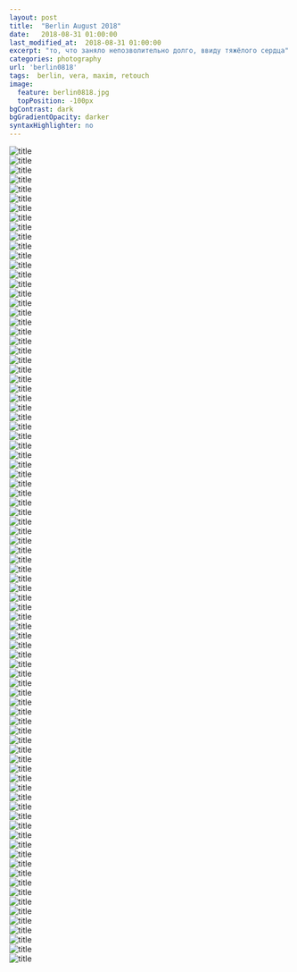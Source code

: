 ```yaml
---
layout: post
title:  "Berlin August 2018"
date:   2018-08-31 01:00:00
last_modified_at:  2018-08-31 01:00:00
excerpt: "то, что заняло непозволительно долго, ввиду тяжёлого сердца"
categories: photography
url: 'berlin0818'
tags:  berlin, vera, maxim, retouch
image:
  feature: berlin0818.jpg
  topPosition: -100px
bgContrast: dark
bgGradientOpacity: darker
syntaxHighlighter: no
---
```

<body>
        <div id="gg-screen"></div>
    <div class="gg-box">
<div class="gg-element"> <div class="gg-container"> <img alt="title" src="/assets/images/albums/italy16/it-1.jpg"></div> </div>
<div class="gg-element"> <div class="gg-container"> <img alt="title" src="/assets/images/albums/italy16/it-2.jpg"></div> </div>
<div class="gg-element"> <div class="gg-container"> <img alt="title" src="/assets/images/albums/italy16/it-3.jpg"></div> </div>
<div class="gg-element"> <div class="gg-container"> <img alt="title" src="/assets/images/albums/italy16/it-4.jpg"></div> </div>
<div class="gg-element"> <div class="gg-container"> <img alt="title" src="/assets/images/albums/italy16/it-5.jpg"></div> </div>
<div class="gg-element"> <div class="gg-container"> <img alt="title" src="/assets/images/albums/italy16/it-6.jpg"></div> </div>
<div class="gg-element"> <div class="gg-container"> <img alt="title" src="/assets/images/albums/italy16/it-7.jpg"></div> </div>
<div class="gg-element"> <div class="gg-container"> <img alt="title" src="/assets/images/albums/italy16/it-8.jpg"></div> </div>
<div class="gg-element"> <div class="gg-container"> <img alt="title" src="/assets/images/albums/italy16/it-9.jpg"></div> </div>
<div class="gg-element"> <div class="gg-container"> <img alt="title" src="/assets/images/albums/italy16/it-10.jpg"></div> </div>
<div class="gg-element"> <div class="gg-container"> <img alt="title" src="/assets/images/albums/italy16/it-11.jpg"></div> </div>
<div class="gg-element"> <div class="gg-container"> <img alt="title" src="/assets/images/albums/italy16/it-12.jpg"></div> </div>
<div class="gg-element"> <div class="gg-container"> <img alt="title" src="/assets/images/albums/italy16/it-13.jpg"></div> </div>
<div class="gg-element"> <div class="gg-container"> <img alt="title" src="/assets/images/albums/italy16/it-14.jpg"></div> </div>
<div class="gg-element"> <div class="gg-container"> <img alt="title" src="/assets/images/albums/italy16/it-15.jpg"></div> </div>
<div class="gg-element"> <div class="gg-container"> <img alt="title" src="/assets/images/albums/italy16/it-16.jpg"></div> </div>
<div class="gg-element"> <div class="gg-container"> <img alt="title" src="/assets/images/albums/italy16/it-17.jpg"></div> </div>
<div class="gg-element"> <div class="gg-container"> <img alt="title" src="/assets/images/albums/italy16/it-18.jpg"></div> </div>
<div class="gg-element"> <div class="gg-container"> <img alt="title" src="/assets/images/albums/italy16/it-19.jpg"></div> </div>
<div class="gg-element"> <div class="gg-container"> <img alt="title" src="/assets/images/albums/italy16/it-20.jpg"></div> </div>
<div class="gg-element"> <div class="gg-container"> <img alt="title" src="/assets/images/albums/italy16/it-21.jpg"></div> </div>
<div class="gg-element"> <div class="gg-container"> <img alt="title" src="/assets/images/albums/italy16/it-22.jpg"></div> </div>
<div class="gg-element"> <div class="gg-container"> <img alt="title" src="/assets/images/albums/italy16/it-23.jpg"></div> </div>
<div class="gg-element"> <div class="gg-container"> <img alt="title" src="/assets/images/albums/italy16/it-24.jpg"></div> </div>
<div class="gg-element"> <div class="gg-container"> <img alt="title" src="/assets/images/albums/italy16/it-25.jpg"></div> </div>
<div class="gg-element"> <div class="gg-container"> <img alt="title" src="/assets/images/albums/italy16/it-26.jpg"></div> </div>
<div class="gg-element"> <div class="gg-container"> <img alt="title" src="/assets/images/albums/italy16/it-27.jpg"></div> </div>
<div class="gg-element"> <div class="gg-container"> <img alt="title" src="/assets/images/albums/italy16/it-28.jpg"></div> </div>
<div class="gg-element"> <div class="gg-container"> <img alt="title" src="/assets/images/albums/italy16/it-29.jpg"></div> </div>
<div class="gg-element"> <div class="gg-container"> <img alt="title" src="/assets/images/albums/italy16/it-30.jpg"></div> </div>
<div class="gg-element"> <div class="gg-container"> <img alt="title" src="/assets/images/albums/italy16/it-31.jpg"></div> </div>
<div class="gg-element"> <div class="gg-container"> <img alt="title" src="/assets/images/albums/italy16/it-32.jpg"></div> </div>
<div class="gg-element"> <div class="gg-container"> <img alt="title" src="/assets/images/albums/italy16/it-33.jpg"></div> </div>
<div class="gg-element"> <div class="gg-container"> <img alt="title" src="/assets/images/albums/italy16/it-34.jpg"></div> </div>
<div class="gg-element"> <div class="gg-container"> <img alt="title" src="/assets/images/albums/italy16/it-35.jpg"></div> </div>
<div class="gg-element"> <div class="gg-container"> <img alt="title" src="/assets/images/albums/italy16/it-36.jpg"></div> </div>
<div class="gg-element"> <div class="gg-container"> <img alt="title" src="/assets/images/albums/italy16/it-37.jpg"></div> </div>
<div class="gg-element"> <div class="gg-container"> <img alt="title" src="/assets/images/albums/italy16/it-38.jpg"></div> </div>
<div class="gg-element"> <div class="gg-container"> <img alt="title" src="/assets/images/albums/italy16/it-39.jpg"></div> </div>
<div class="gg-element"> <div class="gg-container"> <img alt="title" src="/assets/images/albums/italy16/it-40.jpg"></div> </div>
<div class="gg-element"> <div class="gg-container"> <img alt="title" src="/assets/images/albums/italy16/it-41.jpg"></div> </div>
<div class="gg-element"> <div class="gg-container"> <img alt="title" src="/assets/images/albums/italy16/it-42.jpg"></div> </div>
<div class="gg-element"> <div class="gg-container"> <img alt="title" src="/assets/images/albums/italy16/it-43.jpg"></div> </div>
<div class="gg-element"> <div class="gg-container"> <img alt="title" src="/assets/images/albums/italy16/it-44.jpg"></div> </div>
<div class="gg-element"> <div class="gg-container"> <img alt="title" src="/assets/images/albums/italy16/it-45.jpg"></div> </div>
<div class="gg-element"> <div class="gg-container"> <img alt="title" src="/assets/images/albums/italy16/it-46.jpg"></div> </div>
<div class="gg-element"> <div class="gg-container"> <img alt="title" src="/assets/images/albums/italy16/it-47.jpg"></div> </div>
<div class="gg-element"> <div class="gg-container"> <img alt="title" src="/assets/images/albums/italy16/it-48.jpg"></div> </div>
<div class="gg-element"> <div class="gg-container"> <img alt="title" src="/assets/images/albums/italy16/it-49.jpg"></div> </div>
<div class="gg-element"> <div class="gg-container"> <img alt="title" src="/assets/images/albums/italy16/it-50.jpg"></div> </div>
<div class="gg-element"> <div class="gg-container"> <img alt="title" src="/assets/images/albums/italy16/it-51.jpg"></div> </div>
<div class="gg-element"> <div class="gg-container"> <img alt="title" src="/assets/images/albums/italy16/it-52.jpg"></div> </div>
<div class="gg-element"> <div class="gg-container"> <img alt="title" src="/assets/images/albums/italy16/it-53.jpg"></div> </div>
<div class="gg-element"> <div class="gg-container"> <img alt="title" src="/assets/images/albums/italy16/it-54.jpg"></div> </div>
<div class="gg-element"> <div class="gg-container"> <img alt="title" src="/assets/images/albums/italy16/it-55.jpg"></div> </div>
<div class="gg-element"> <div class="gg-container"> <img alt="title" src="/assets/images/albums/italy16/it-56.jpg"></div> </div>
<div class="gg-element"> <div class="gg-container"> <img alt="title" src="/assets/images/albums/italy16/it-57.jpg"></div> </div>
<div class="gg-element"> <div class="gg-container"> <img alt="title" src="/assets/images/albums/italy16/it-58.jpg"></div> </div>
<div class="gg-element"> <div class="gg-container"> <img alt="title" src="/assets/images/albums/italy16/it-59.jpg"></div> </div>
<div class="gg-element"> <div class="gg-container"> <img alt="title" src="/assets/images/albums/italy16/it-60.jpg"></div> </div>
<div class="gg-element"> <div class="gg-container"> <img alt="title" src="/assets/images/albums/italy16/it-61.jpg"></div> </div>
<div class="gg-element"> <div class="gg-container"> <img alt="title" src="/assets/images/albums/italy16/it-62.jpg"></div> </div>
<div class="gg-element"> <div class="gg-container"> <img alt="title" src="/assets/images/albums/italy16/it-63.jpg"></div> </div>
<div class="gg-element"> <div class="gg-container"> <img alt="title" src="/assets/images/albums/italy16/it-64.jpg"></div> </div>
<div class="gg-element"> <div class="gg-container"> <img alt="title" src="/assets/images/albums/italy16/it-65.jpg"></div> </div>
<div class="gg-element"> <div class="gg-container"> <img alt="title" src="/assets/images/albums/italy16/it-66.jpg"></div> </div>
<div class="gg-element"> <div class="gg-container"> <img alt="title" src="/assets/images/albums/italy16/it-67.jpg"></div> </div>
<div class="gg-element"> <div class="gg-container"> <img alt="title" src="/assets/images/albums/italy16/it-68.jpg"></div> </div>
<div class="gg-element"> <div class="gg-container"> <img alt="title" src="/assets/images/albums/italy16/it-69.jpg"></div> </div>
<div class="gg-element"> <div class="gg-container"> <img alt="title" src="/assets/images/albums/italy16/it-70.jpg"></div> </div>
<div class="gg-element"> <div class="gg-container"> <img alt="title" src="/assets/images/albums/italy16/it-71.jpg"></div> </div>
<div class="gg-element"> <div class="gg-container"> <img alt="title" src="/assets/images/albums/italy16/it-72.jpg"></div> </div>
<div class="gg-element"> <div class="gg-container"> <img alt="title" src="/assets/images/albums/italy16/it-73.jpg"></div> </div>
<div class="gg-element"> <div class="gg-container"> <img alt="title" src="/assets/images/albums/italy16/it-74.jpg"></div> </div>
<div class="gg-element"> <div class="gg-container"> <img alt="title" src="/assets/images/albums/italy16/it-75.jpg"></div> </div>
<div class="gg-element"> <div class="gg-container"> <img alt="title" src="/assets/images/albums/italy16/it-76.jpg"></div> </div>
<div class="gg-element"> <div class="gg-container"> <img alt="title" src="/assets/images/albums/italy16/it-77.jpg"></div> </div>
<div class="gg-element"> <div class="gg-container"> <img alt="title" src="/assets/images/albums/italy16/it-78.jpg"></div> </div>
<div class="gg-element"> <div class="gg-container"> <img alt="title" src="/assets/images/albums/italy16/it-79.jpg"></div> </div>
<div class="gg-element"> <div class="gg-container"> <img alt="title" src="/assets/images/albums/italy16/it-80.jpg"></div> </div>
<div class="gg-element"> <div class="gg-container"> <img alt="title" src="/assets/images/albums/italy16/it-81.jpg"></div> </div>
<div class="gg-element"> <div class="gg-container"> <img alt="title" src="/assets/images/albums/italy16/it-82.jpg"></div> </div>
<div class="gg-element"> <div class="gg-container"> <img alt="title" src="/assets/images/albums/italy16/it-83.jpg"></div> </div>
<div class="gg-element"> <div class="gg-container"> <img alt="title" src="/assets/images/albums/italy16/it-84.jpg"></div> </div>
<div class="gg-element"> <div class="gg-container"> <img alt="title" src="/assets/images/albums/italy16/it-85.jpg"></div> </div>
<div class="gg-element"> <div class="gg-container"> <img alt="title" src="/assets/images/albums/italy16/it-86.jpg"></div> </div>
    </div>
        <script src="https://code.jquery.com/jquery-3.3.1.slim.min.js" integrity="sha384-q8i/X+965DzO0rT7abK41JStQIAqVgRVzpbzo5smXKp4YfRvH+8abtTE1Pi6jizo" crossorigin="anonymous"></script>
        <script type="text/javascript" src="assets/javascripts/grid-gallery.min.js"></script>
</body>